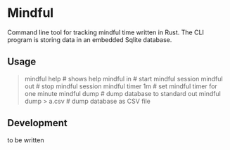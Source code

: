# Mindful

Command line tool for tracking mindful time written in Rust. The CLI program is storing data in an embedded
Sqlite database. 

## Usage

> mindful help         # shows help
> mindful in           # start mindful session
> mindful out          # stop mindful session
> mindful timer 1m     # set mindful timer for one minute
> mindful dump         # dump database to standard out
> mindful dump > a.csv # dump database as CSV file

## Development

to be written

